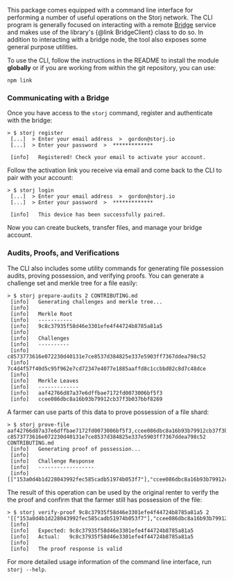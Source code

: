 This package comes equipped with a command line interface for performing a
number of useful operations on the Storj network. The CLI program is generally
focused on interacting with a remote [Bridge](https://github.com/Storj/bridge)
service and makes use of the library's {@link BridgeClient} class to do so. In
addition to interacting with a bridge node, the tool also exposes some general
purpose utilities.

To use the CLI, follow the instructions in the README to install the module
**globally** or if you are working from within the git repository, you can use:

```
npm link
```

### Communicating with a Bridge

Once you have access to the `storj` command, register and authenticate with the
bridge:

```
> $ storj register
 [...]  > Enter your email address  >  gordon@storj.io
 [...]  > Enter your password  >  *************

 [info]   Registered! Check your email to activate your account.
```

Follow the activation link you receive via email and come back to the CLI to
pair with your account:

```
> $ storj login
 [...]  > Enter your email address  >  gordon@storj.io
 [...]  > Enter your password  >  *************

 [info]   This device has been successfully paired.
```

Now you can create buckets, transfer files, and manage your bridge account.

### Audits, Proofs, and Verifications

The CLI also includes some utility commands for generating file possession
audits, proving possession, and verifying proofs. You can generate a challenge
set and merkle tree for a file easily:

```
> $ storj prepare-audits 2 CONTRIBUTING.md
 [info]   Generating challenges and merkle tree...
 [info]
 [info]   Merkle Root
 [info]   -----------
 [info]   9c8c37935f58d46e3301efe4f44724b8785a81a5
 [info]
 [info]   Challenges
 [info]   ----------
 [info]   c8573773616e072230d40131e7ce8537d384825e337e5903ff7367ddea798c52
 [info]   7c4d4f57f40d5c95f962e7cd72347e4077e1885aaffd8c1ccbbd02c8d7c48dce
 [info]
 [info]   Merkle Leaves
 [info]   -------------
 [info]   aaf42766d87a37e6dffbae7172fd0073006bf5f3
 [info]   ccee086dbc8a16b93b79912cb37f3b037bbf8269
```

A farmer can use parts of this data to prove possession of a file shard:

```
> $ storj prove-file aaf42766d87a37e6dffbae7172fd0073006bf5f3,ccee086dbc8a16b93b79912cb37f3b037bbf8269 c8573773616e072230d40131e7ce8537d384825e337e5903ff7367ddea798c52 CONTRIBUTING.md
 [info]   Generating proof of possession...
 [info]
 [info]   Challenge Response
 [info]   ------------------
 [info]   [["153a0d4b1d228043992fec585cadb51974b053f7"],"ccee086dbc8a16b93b79912cb37f3b037bbf8269"]
```

The result of this operation can be used by the original renter to verify the
the proof and confirm that the farmer still has possession of the file:

```
> $ storj verify-proof 9c8c37935f58d46e3301efe4f44724b8785a81a5 2 '[["153a0d4b1d228043992fec585cadb51974b053f7"],"ccee086dbc8a16b93b79912cb37f3b037bbf8269"]'
 [info]
 [info]   Expected: 9c8c37935f58d46e3301efe4f44724b8785a81a5
 [info]   Actual:   9c8c37935f58d46e3301efe4f44724b8785a81a5
 [info]
 [info]   The proof response is valid
```

For more detailed usage information of the command line interface, run
`storj --help`.
